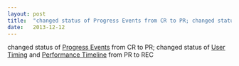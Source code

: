 ```yaml
---
layout: post
title:  "changed status of Progress Events from CR to PR; changed status of User Timing and Performance Timeline from PR to REC"
date:   2013-12-12
---
```


changed status of [Progress Events](/spec/progress-events) from CR to PR; changed status of [User Timing](/spec/user-timing) and [Performance Timeline](/spec/performance-timeline) from PR to REC

